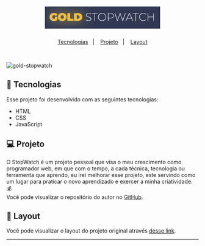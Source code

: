 <h1 align="center">
  <img alt="StopWatch" title="StopWatch" src="stopwatch.png" width="60%"/>
</h1>

<p align="center">
  <a href="#-tecnologias" >Tecnologias</a>&nbsp;&nbsp;&nbsp;|&nbsp;&nbsp;&nbsp;
  <a href="#-projeto">Projeto</a>&nbsp;&nbsp;&nbsp;|&nbsp;&nbsp;&nbsp;
  <a href="#-layout">Layout</a>
</p>

<br>

![gold-stopwatch](https://user-images.githubusercontent.com/83486018/120026548-9b9c2c80-bfc8-11eb-9e43-e0409d18d539.gif)

## 🚀 Tecnologias

Esse projeto foi desenvolvido com as seguintes tecnologias:

- HTML
- CSS
- JavaScript

## 💻 Projeto

O StopWatch é um projeto pessoal que visa o meu crescimento como programador web, em que com o tempo, a cada técnica, tecnologia ou ferramenta que aprendo, eu irei melhorar esse projeto, este servindo como um lugar para praticar o novo aprendizado e exercer a minha criatividade. 💰 <br>
Você pode visualizar o repositório do autor no [GitHub](https://github.com/tinloof/gold-stopwatch).

## 🔖 Layout

Você pode visualizar o layout do projeto original através [desse link](https://gold-stopwatch.netlify.app/).

---
